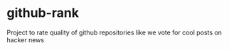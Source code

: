 # github-rank
Project to rate quality of github repositories like we vote for cool posts on hacker news

